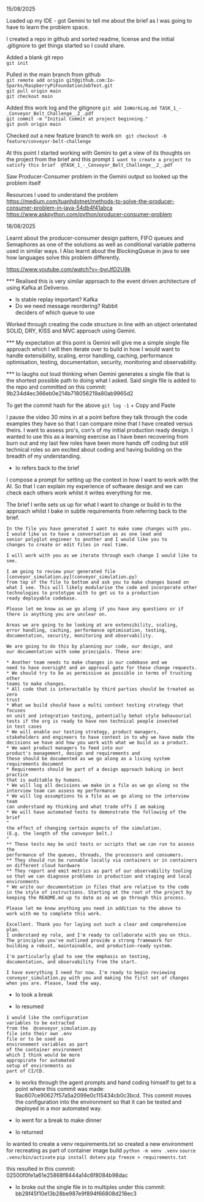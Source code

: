 15/08/2025

Loaded up my IDE - got Gemini to tell me about 
the brief as I was going to have to learn the problem space.

I created a repo in github and sorted readme, license 
and the initial .gitignore to get things started so I could
share.

Added a blank git repo<br>
`git init`

Pulled in the main branch from github<br>
`git remote add origin git@github.com:Io-Sparks/RaspberryPiFoundationJobTest.git`<br>
`git pull origin main`<br>
`git checkout main`<br>

Added this work log and the gitignore
`git add IoWorkLog.md TASK_1_-_Conveyor_Belt_Challenge__2_.pdf`<br>
`git commit -m "Initial Commit at project beginning."`<br>
`git push origin main`<br>

Checked out a new feature branch to work on 
` git checkout -b feature/conveyor-belt-challenge`

At this point I started working with Gemini to get a view of 
its thoughts on the project from the brief and this prompt
`I want to create a project to satisfy this brief  @TASK_1_-_Conveyor_Belt_Challenge__2_.pdf `

Saw Producer-Consumer problem in the Gemini output so 
looked up the problem itself   

Resources I used to understand the problem
https://medium.com/tuanhdotnet/methods-to-solve-the-producer-consumer-problem-in-java-54db4f41abca
https://www.askpython.com/python/producer-consumer-problem

18/08/2025

Learnt about the producer-consumer design pattern, FIFO queues and Semaphores as one of the solutions as well as conditional variable
patterns used in similar ways. I Also learnt about the BlockingQueue in java to
see how languages solve this problem differently.

https://www.youtube.com/watch?v=-byrJfD2U9k

*** Realised this is very similar approach to the 
event driven architecture of using Kafka at Deliveroo. 

* Is stable replay important? Kafka
* Do we need message reordering? Rabbit<br>
deciders of which queue to use


Worked through creating the code structure in line 
with an object orientated SOLID, DRY, KISS and MVC 
approach using Gemini.

*** My expectation at this point is Gemini will give me a simple single file
approach which I will then iterate over to build in how I would want to 
handle extensibility, scaling, error handling, caching, performance 
optimisation, testing, documentation, security, monitoring and observability.

*** Io laughs out loud thinking when Gemini generates a single file
that is the shortest possible path to doing what I asked.
Said single file is added to the repo and committed on this commit: 9b234d4ec366eb0e214b718056219a80ab9965d2

To get the commit hash for the above
`git log -1` + Copy and Paste

I pause the video 30 mins in at a point before they talk through 
the code examples they have so that I can compare mine that 
I have created versus theirs. I want to assess pro's, con's of my 
initial production ready design. 
I wanted to use this as a learning exercise 
as I have been recovering from burn out and my last few roles 
have been more hands off coding but still technical roles so am excited 
about coding and having building on the breadth of my understanding.

* Io refers back to the brief

I compose a prompt for setting up the context in how I want to work with
the AI. So that I can explain my experience of software design and we can 
check each others work whilst it writes everything for me.

The brief I write sets us up for what I want to change or build in to 
the approach whilst I bake in subtle requirements from
referring back to the brief.

```
In the file you have generated I want to make some changes with you. 
I would like us to have a conversation as as one lead and 
senior polyglot engineer to another and I would like you to 
changes to create or edit files in real time. 

I will work with you as we iterate through each change I would like to see. 

I am going to review your generated file 
[conveyor_simulation.py](conveyor_simulation.py)
from top of the file to bottom and ask you to make changes based on 
what I see. This will likely modularise the code and incorporate other 
technologies to prototype with to get us to a production 
ready deployable codebase. 

Please let me know as we go along if you have any questions or if 
there is anything you are unclear on.

Areas we are going to be looking at are extensibility, scaling, 
error handling, caching, performance optimisation, testing, 
documentation, security, monitoring and observability. 

We are going to do this by planning our code, our design, and 
our documentation with some principals. These are:

* Another team needs to make changes in our codebase and we 
need to have oversight and an approval gate for these change requests. 
* We should try to be as permissive as possible in terms of trusting other 
teams to make changes.
* All code that is interactable by third parties should be treated as zero 
trust
* What we build should have a multi context testing strategy that focuses 
on unit and integration testing, potentially behat style behavourial 
tests if the org is ready to have non technical people invested 
in test cases
* We will enable our testing strategy, product managers, 
stakeholders and engineers to have context in to why we have made the 
decisions we have and how you work with what we build as a product. 
* We want product managers to feed into our 
product's management, design and requirements and 
these should be documented as we go along as a living system 
requirements document 
* Requirements should be part of a design approach baking in best practice 
that is auditable by humans.   
* We will log all decisions we make in a file as we go along so the 
interview team can assess my performance  
* We will log assumptions to a file as we go along so the interview team 
can understand my thinking and what trade offs I am making 
* We will have automated tests to demonstrate the following of the brief 
"
the effect of changing certain aspects of the simulation. 
(E.g. the length of the conveyor belt.)
"
** These tests may be unit tests or scripts that we can run to assess the 
performance of the queues, threads, the processors and consumers. 
** They should run be runnable locally via containers or in containers 
on different cloud hardware  
** They report and emit metrics as part of our observability tooling
so that we can diagnose problems in production and staging and local 
environments
* We write our documentation in files that are relative to the code 
in the style of instructions. Starting at the root of the project by 
keeping the README.md up to date as as we go through this process.

Please let me know anything you need in addition to the above to 
work with me to complete this work.       
```
```
Excellent. Thank you for laying out such a clear and comprehensive plan. 
I understand my role, and I'm ready to collaborate with you on this.
The principles you've outlined provide a strong framework for 
building a robust, maintainable, and production-ready system. 

I'm particularly glad to see the emphasis on testing, 
documentation, and observability from the start.

I have everything I need for now. I'm ready to begin reviewing 
conveyor_simulation.py with you and making the first set of changes 
when you are. Please, lead the way.
```
* Io took a break

* Io resumed

```
I would like the configuration 
variables to be extracted 
from the  @conveyor_simulation.py  
file into their own .env 
file or to be used as 
environement variables as part 
of the container environment 
which I think would be more 
appropirate for automated 
setup of environments as 
part of CI/CD.  
```

* Io works through the agent 
prompts and hand coding himself 
to get to a point where 
this commit was made: 9ac607ce90627f57a5a2099e0c115434cb0c3bcd.
This commit moves the configuration 
into the environment so that it can be tested
and deployed in a mor automated way. 

* Io went for a break to make dinner

* Io returned 

Io wanted to create a venv requirements.txt so created a new environment 
for recreating as part of container image build 
`python -m venv .venv`
`source .venv/bin/activate`
`pip install dotenv`
`pip freeze > requirements.txt` 

this resulted in this commit: 02500f0fe1a61e25868f8444a14c6f8084b98dac

* Io broke out the single file in to multiples 
under this commit: bb28f45f10e13b28be987e9f894f66808d218ec3













